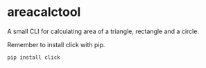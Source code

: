 # areacalctool
A small CLI for calculating area of a triangle, rectangle and a circle.

Remember to install click with pip.

```bash
pip install click
```
